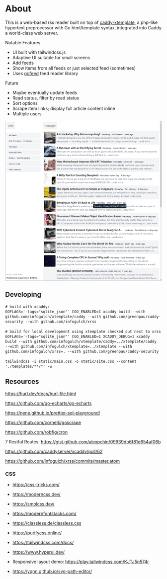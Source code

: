 # About

This is a web-based rss reader built on top of
[caddy-xtemplate](https://github.com/infogulch/caddy-xtemplate), a php-like
hypertext preprocessor with Go html/template syntax, integrated into Caddy a
world-class web server.

Notable Features

* UI built with tailwindcss.js
* Adaptive UI suitable for small screens
* Add feeds
* Show items from all feeds or just selected feed (sometimes)
* Uses [gofeed](github.com/mmcdole/gofeed) feed reader library

Future

* Maybe eventually update feeds
* Read status, filter by read status
* Sort options
* Scrape item links; display full article content inline
* Multiple users

![screenshot](screenshot.png)

## Developing

```
# build with xcaddy:
GOFLAGS='-tags="sqlite_json"' CGO_ENABLED=1 xcaddy build --with github.com/infogulch/xtemplate/caddy --with github.com/greenpau/caddy-security --with github.com/infogulch/xrss

# build for local development using xtemplate checked out next to xrss
GOFLAGS='-tags="sqlite_json"' CGO_ENABLED=1 XCADDY_DEBUG=1 xcaddy build --with github.com/infogulch/xtemplate/caddy=../xtemplate/caddy  --with github.com/infogulch/xtemplate=../xtemplate --with github.com/infogulch/xrss=. --with github.com/greenpau/caddy-security

tailwindcss -i static/main.css -o static/site.css --content './templates/**/*' -w
```

## Resources

https://hurl.dev/docs/hurl-file.html

https://github.com/go-echarts/go-echarts

https://nene.github.io/prettier-sql-playground/

https://github.com/cornelk/goscrape

https://github.com/robfig/cron

7 Restful Routes: https://gist.github.com/alexpchin/09939db6f81d654af06b

https://github.com/caddyserver/xcaddy/pull/62

https://github.com/infogulch/xrss/commits/master.atom

### CSS

* https://css-tricks.com/
* https://moderncss.dev/
* https://smolcss.dev/
* https://modernfontstacks.com/

* https://classless.de/classless.css
* https://purifycss.online/
* https://tailwindcss.com/docs/
* https://www.hyperui.dev/
* Responsive layout demo: https://play.tailwindcss.com/KJTJ5n574r

* https://yqnn.github.io/svg-path-editor/
